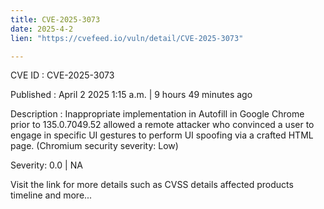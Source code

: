 ```yaml
---
title: CVE-2025-3073
date: 2025-4-2
lien: "https://cvefeed.io/vuln/detail/CVE-2025-3073"

---
```


CVE ID : CVE-2025-3073

Published :  April 2
2025
1:15 a.m. | 9 hours
49 minutes ago

Description : Inappropriate implementation in Autofill in Google Chrome prior to 135.0.7049.52 allowed a remote attacker who convinced a user to engage in specific UI gestures to perform UI spoofing via a crafted HTML page. (Chromium security severity: Low)

Severity: 0.0 | NA

Visit the link for more details
such as CVSS details
affected products
timeline
and more...
